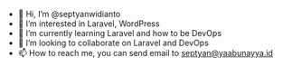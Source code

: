 - 👋 Hi, I’m @septyanwidianto
- 👀 I’m interested in Laravel, WordPress
- 🌱 I’m currently learning Laravel and how to be DevOps
- 💞️ I’m looking to collaborate on Laravel and DevOps
- 📫 How to reach me, you can send email to septyan@yaabunayya.id

<!---
septyanwidianto/septyanwidianto is a ✨ special ✨ repository because its `README.md` (this file) appears on your GitHub profile.
You can click the Preview link to take a look at your changes.
--->

